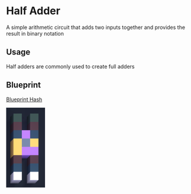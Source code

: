 # Half Adder
A simple arithmetic circuit that adds two inputs together and provides the result in binary notation

## Usage
Half adders are commonly used to create full adders

## Blueprint

[Blueprint Hash](./half_adder.vcb)

![Half Adder](./half_adder.png)
